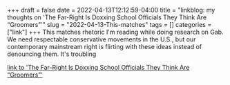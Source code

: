 +++draft = falsedate = 2022-04-13T12:12:59-04:00title = "linkblog: my thoughts on 'The Far-Right Is Doxxing School Officials They Think Are “Groomers”'"slug = "2022-04-13-This-matches"tags = []categories = ["link"]+++This matches rhetoric I'm reading while doing research on Gab. We need respectable conservative movements in the U.S., but our contemporary mainstream right is flirting with these ideas instead of denouncing them. It's troubling [link to 'The Far-Right Is Doxxing School Officials They Think Are “Groomers”'](https://www.vice.com/en/article/jgm3xx/far-right-groomers-doxxing-school-officials)